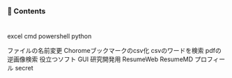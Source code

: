 ### 🌱 Contents
# <Function>
 excel
 cmd
 powershell
 python

<Module>
 ファイルの名前変更
 Choromeブックマークのcsv化
 csvのワードを検索
 pdfの逆画像検索
 役立つソフト

<wip>
 GUI
 研究開発用
 ResumeWeb
 ResumeMD
 プロフィール

<private>
 secret


<!--
**h4r3/h4r3** is a ✨ _special_ ✨ repository because its `README.md` (this file) appears on your GitHub profile.

Here are some ideas to get you started:

- 🔭 I’m currently working on ...
- 🌱 I’m currently learning ...
- 👯 I’m looking to collaborate on ...
- 🤔 I’m looking for help with ...
- 💬 Ask me about ...
- 📫 How to reach me: ...
- 😄 Pronouns: ...
- ⚡ Fun fact: ...
- 👋 Hi there: ...
-->
